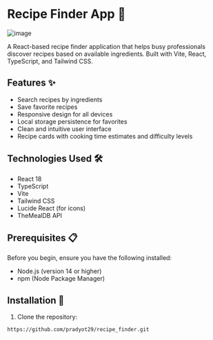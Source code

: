 # Recipe Finder App 🍳


![image](https://github.com/user-attachments/assets/281e56c7-e4c2-4671-8d4c-fadd9f7e753d)


A React-based recipe finder application that helps busy professionals discover recipes based on available ingredients. Built with Vite, React, TypeScript, and Tailwind CSS.

## Features ✨

- Search recipes by ingredients
- Save favorite recipes
- Responsive design for all devices
- Local storage persistence for favorites
- Clean and intuitive user interface
- Recipe cards with cooking time estimates and difficulty levels

## Technologies Used 🛠️

- React 18
- TypeScript
- Vite
- Tailwind CSS
- Lucide React (for icons)
- TheMealDB API

## Prerequisites 📋

Before you begin, ensure you have the following installed:
- Node.js (version 14 or higher)
- npm (Node Package Manager)

## Installation 🚀

1. Clone the repository:
```bash
https://github.com/pradyot29/recipe_finder.git
